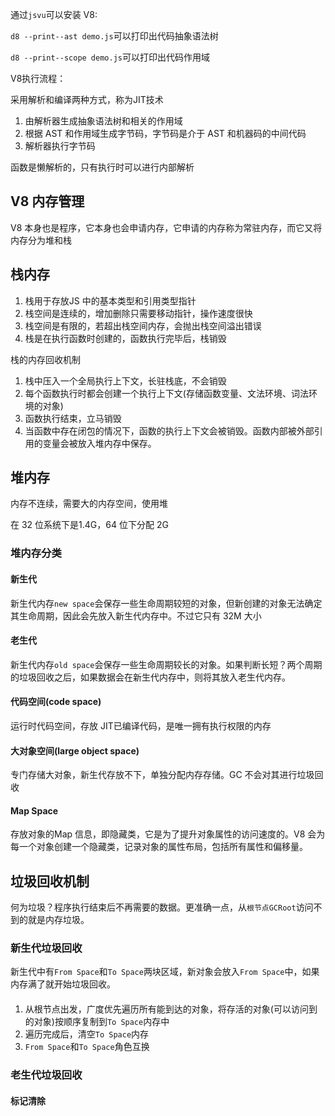 
通过`jsvu`可以安装 V8:

`d8 --print--ast demo.js`可以打印出代码抽象语法树

`d8 --print--scope demo.js`可以打印出代码作用域

V8执行流程：

采用解析和编译两种方式，称为JIT技术

1. 由解析器生成抽象语法树和相关的作用域
2. 根据 AST 和作用域生成字节码，字节码是介于 AST 和机器码的中间代码
3. 解析器执行字节码


函数是懒解析的，只有执行时可以进行内部解析

## V8 内存管理

V8 本身也是程序，它本身也会申请内存，它申请的内存称为常驻内存，而它又将内存分为堆和栈

## 栈内存

1. 栈用于存放JS 中的基本类型和引用类型指针
2. 栈空间是连续的，增加删除只需要移动指针，操作速度很快
3. 栈空间是有限的，若超出栈空间内存，会抛出栈空间溢出错误
4. 栈是在执行函数时创建的，函数执行完毕后，栈销毁

栈的内存回收机制

1. 栈中压入一个全局执行上下文，长驻栈底，不会销毁
2. 每个函数执行时都会创建一个执行上下文(存储函数变量、文法环境、词法环境的对象)
3. 函数执行结束，立马销毁
4. 当函数中存在闭包的情况下，函数的执行上下文会被销毁。函数内部被外部引用的变量会被放入堆内存中保存。

## 堆内存

内存不连续，需要大的内存空间，使用堆

在 32 位系统下是1.4G，64 位下分配 2G

### 堆内存分类

#### 新生代

新生代内存`new space`会保存一些生命周期较短的对象，但新创建的对象无法确定其生命周期，因此会先放入新生代内存中。不过它只有 32M 大小

#### 老生代

新生代内存`old space`会保存一些生命周期较长的对象。如果判断长短？两个周期的垃圾回收之后，如果数据会在新生代内存中，则将其放入老生代内存。

#### 代码空间(code space)

运行时代码空间，存放 JIT已编译代码，是唯一拥有执行权限的内存

#### 大对象空间(large object space)

专门存储大对象，新生代存放不下，单独分配内存存储。GC 不会对其进行垃圾回收

#### Map Space

存放对象的Map 信息，即隐藏类，它是为了提升对象属性的访问速度的。V8 会为每一个对象创建一个隐藏类，记录对象的属性布局，包括所有属性和偏移量。

## 垃圾回收机制

何为垃圾？程序执行结束后不再需要的数据。更准确一点，从`根节点GCRoot`访问不到的就是内存垃圾。

### 新生代垃圾回收

新生代中有`From Space`和`To Space`两块区域，新对象会放入`From Space`中，如果内存满了就开始垃圾回收。

#### 

 1. 从根节点出发，广度优先遍历所有能到达的对象，将存活的对象(可以访问到的对象)按顺序复制到`To Space`内存中
 2. 遍历完成后，清空`To Space`内存
 3. `From Space`和`To Space`角色互换

### 老生代垃圾回收

#### 标记清除

#### 









